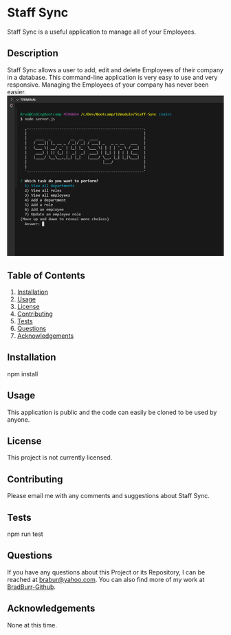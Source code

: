 # Staff Sync
Staff Sync is a useful application to manage all of your Employees.
## Description
Staff Sync allows a user to add, edit and delete Employees of their company in a database.  This command-line application is very easy to use and very responsive.  Managing the Employees of your company has never been easier.
<br/>
<img src="./assets/images/webpage.png" alt="Staff Sync image"/>
<br/>
## Table of Contents
1. [Installation](#installation)
2. [Usage](#usage)
3. [License](#license)
4. [Contributing](#contributing)
5. [Tests](#tests)
6. [Questions](#questions)
7. [Acknowledgements](#acknowledgements)
<a id="installation"></a>
## Installation
npm install
<a id="usage"></a>
## Usage
This application is public and the code can easily be cloned to be used by anyone.
<a id="license"></a>
## License
This project is not currently licensed.
<a id="contributing"></a>
## Contributing
Please email me with any comments and suggestions about Staff Sync.
<a id="tests"></a>
## Tests
npm run test
<a id="questions"></a>
## Questions
If you have any questions about this Project or its Repository, I can be reached at <a href=mailto:brabur@yahoo.com>brabur@yahoo.com</a>.  You can also find more of my work at <a href="https://github.com/BradBurr-Github" target="_blank">BradBurr-Github</a>.
<a id="acknowledgements"></a>
## Acknowledgements
None at this time.